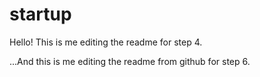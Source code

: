 # startup

Hello! This is me editing the readme for step 4.

...And this is me editing the readme from github for step 6.
